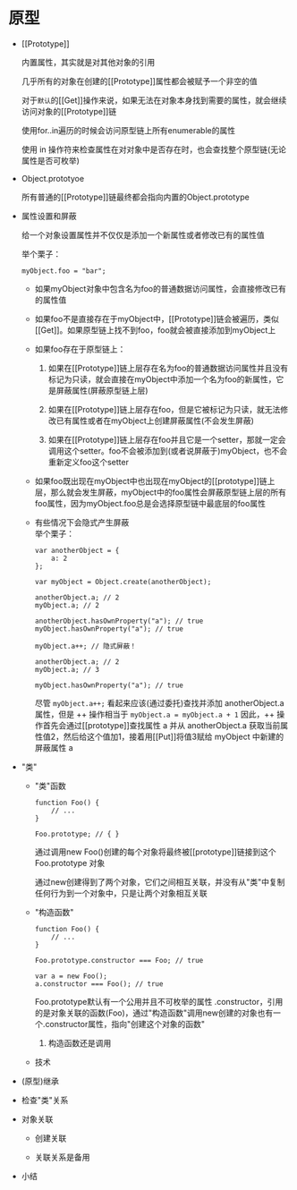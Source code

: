 # 原型  

- [[Prototype]]  
  
  内置属性，其实就是对其他对象的引用  

  几乎所有的对象在创建的[[Prototype]]属性都会被赋予一个非空的值 

  对于`默认`的[[Get]]操作来说，如果无法在对象本身找到需要的属性，就会继续访问对象的[[Prototype]]链  

  使用for..in遍历的时候会访问原型链上所有enumerable的属性  

  使用 in 操作符来检查属性在对对象中是否存在时，也会查找整个原型链(无论属性是否可枚举)

- Object.prototyoe  
  
  所有普通的[[Prototype]]链最终都会指向内置的Object.prototype  

- 属性设置和屏蔽  

  给一个对象设置属性并不仅仅是添加一个新属性或者修改已有的属性值  

  举个栗子：
  ```
  myObject.foo = "bar";
  ```
  - 如果myObject对象中包含名为foo的普通数据访问属性，会直接修改已有的属性值

  - 如果foo不是直接存在于myObject中，[[Prototype]]链会被遍历，类似[[Get]]。如果原型链上找不到foo，foo就会被直接添加到myObject上    

  - 如果foo存在于原型链上：  
     1. 如果在[[Prototype]]链上层存在名为foo的普通数据访问属性并且没有标记为只读，就会直接在myObject中添加一个名为foo的新属性，它是屏蔽属性(屏蔽原型链上层)  
     
     2. 如果在[[Prototype]]链上层存在foo，但是它被标记为只读，就无法修改已有属性或者在myObject上创建屏蔽属性(不会发生屏蔽)  

     3. 如果在[[Prototype]]链上层存在foo并且它是一个setter，那就一定会调用这个setter。foo不会被添加到(或者说屏蔽于)myObject，也不会重新定义foo这个setter
  - 如果foo既出现在myObject中也出现在myObject的[[prototype]]链上层，那么就会发生屏蔽，myObject中的foo属性会屏蔽原型链上层的所有foo属性，因为myObject.foo总是会选择原型链中最底层的foo属性  

  - 有些情况下会隐式产生屏蔽  
    举个栗子：
    ```
    var anotherObject = {
        a: 2
    };

    var myObject = Object.create(anotherObject);

    anotherObject.a; // 2
    myObject.a; // 2

    anotherObject.hasOwnProperty("a"); // true
    myObject.hasOwnProperty("a"); // true

    myObject.a++; // 隐式屏蔽！

    anotherObject.a; // 2
    myObject.a; // 3

    myObject.hasOwnProperty("a"); // true
    ```
    尽管 `myObject.a++;` 看起来应该(通过委托)查找并添加 anotherObject.a 属性，但是 ++ 操作相当于 `myObject.a = myObject.a + 1` 因此，++ 操作首先会通过[[prototype]]查找属性 a 并从 anotherObject.a 获取当前属性值2，然后给这个值加1，接着用[[Put]]将值3赋给 myObject 中新建的屏蔽属性 a

- "类"  

  - "类"函数  
    ```
    function Foo() {
        // ...
    }

    Foo.prototype; // { }
    ```
    通过调用new Foo()创建的每个对象将最终被[[prototype]]链接到这个 Foo.prototype 对象  

    通过new创建得到了两个对象，它们之间相互关联，并没有从"类"中复制任何行为到一个对象中，只是让两个对象相互关联  


  - "构造函数" 
    ```
    function Foo() {
        // ...
    }

    Foo.prototype.constructor === Foo; // true

    var a = new Foo();
    a.constructor === Foo(); // true
    ``` 
    Foo.prototype默认有一个公用并且不可枚举的属性 .constructor，引用的是对象关联的函数(Foo)，通过"构造函数"调用new创建的对象也有一个.constructor属性，指向"创建这个对象的函数"
    1. 构造函数还是调用  

       

  - 技术  

- (原型)继承  

- 检查"类"关系  

- 对象关联  

  - 创建关联  

  - 关联关系是备用  

- 小结  

  

